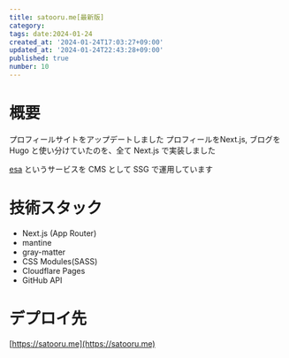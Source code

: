 ```yaml
---
title: satooru.me[最新版]
category:
tags: date:2024-01-24
created_at: '2024-01-24T17:03:27+09:00'
updated_at: '2024-01-24T22:43:28+09:00'
published: true
number: 10
---
```


# 概要
プロフィールサイトをアップデートしました
プロフィールをNext.js, ブログをHugo と使い分けていたのを、全て Next.js で実装しました

[esa](https://esa.io/) というサービスを CMS として SSG で運用しています

# 技術スタック
- Next.js (App Router)
- mantine
- gray-matter
- CSS Modules(SASS)
- Cloudflare Pages
- GitHub API

# デプロイ先
[https://satooru.me](https://satooru.me)

